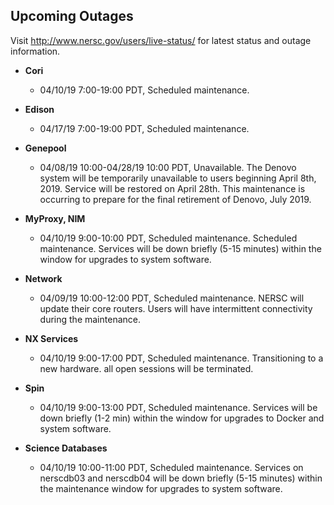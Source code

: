 ## Upcoming Outages 

Visit <http://www.nersc.gov/users/live-status/> for latest status and outage 
information.

- **Cori**
    - 04/10/19 7:00-19:00 PDT, Scheduled maintenance.

- **Edison**
    - 04/17/19 7:00-19:00 PDT, Scheduled maintenance.

- **Genepool**
    - 04/08/19 10:00-04/28/19 10:00 PDT, Unavailable.
      The Denovo system will be temporarily unavailable to users
      beginning April 8th, 2019. Service will be restored on April
      28th. This maintenance is occurring to prepare for the final
      retirement of Denovo, July 2019.

- **MyProxy, NIM**
    - 04/10/19 9:00-10:00 PDT, Scheduled maintenance.
      Scheduled maintenance. Services will be down briefly (5-15
      minutes) within the window for upgrades to system software.

- **Network**
    - 04/09/19 10:00-12:00 PDT, Scheduled maintenance.
      NERSC will update their core routers. Users will have
      intermittent connectivity during the maintenance.

- **NX Services**
    - 04/10/19 9:00-17:00 PDT, Scheduled maintenance.
      Transitioning to a new hardware. all open sessions will be
      terminated.

- **Spin** 
    - 04/10/19 9:00-13:00 PDT, Scheduled maintenance.
      Services will be down briefly (1-2 min) within the window for
      upgrades to Docker and system software.

- **Science Databases**
    - 04/10/19 10:00-11:00 PDT, Scheduled maintenance.
      Services on nerscdb03 and nerscdb04 will be down briefly (5-15
      minutes) within the maintenance window for upgrades to system
      software.


